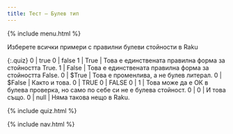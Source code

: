 ```yaml
---
title: Тест — Булев тип
---
```


{% include menu.html %}

Изберете всички примери с правилни булеви стойности в Raku

{:.quiz}
0 | true
0 | false
1 | True | Това е единствената правилна форма за стойността True.
1 | False | Това е единствената правилна форма за стойността False.
0 | $True | Това е променлива, а не булев литерал.
0 | $False | Както и това.
0 | TRUE
0 | FALSE
0 | 1 | Това може да е ОК в булева проверка, но само по себе си не е булева стойност.
0 | 0 | И това също.
0 | null | Няма такова нещо в Raku.

{% include quiz.html %}

{% include nav.html %}